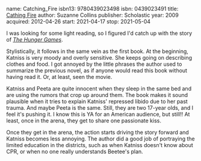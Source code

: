 name: Catching_Fire
isbn13: 9780439023498
isbn: 0439023491
title: [Cathing Fire](http://amzn.com/0439023491)
author: Suzanne Collins
publisher: Scholastic
year: 2009
acquired: 2012-04-26
start: 2021-04-17
stop: 2021-05-04

I was looking for some light reading, so I figured I'd catch up with the story
of [_The Hunger Games_](#The_Hunger_Games).

Stylistically, it follows in the same vein as the first book.  At the beginning,
Katniss is very moody and overly sensitive.  She keeps going on describing
clothes and food.  I got annoyed by the little phrases the author used to
summarize the previous novel, as if anyone would read this book without having
read it.  Or, at least, seen the movie.

Katniss and Peeta are quite innocent when they sleep in the same bed and are
using the rumors that crop up around them.  The book makes it sound plausible
when it tries to explain Katniss' repressed libido due to her past trauma.  And
maybe Peeta is the same.  Still, they are two 17-year olds, and I feel it's
pushing it.  I know this is YA for an American audience, but still!!  At least,
once in the arena, they get to share one passionate kiss.

Once they get in the arena, the action starts driving the story forward and
Katniss becomes less annoying.  The author did a good job of portraying the
limited education in the districts, such as when Katniss doesn't know about CPR,
or when no one really understands Beetee's plan.
